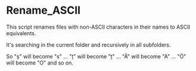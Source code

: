 # Rename_ASCII
This script renames files with non-ASCII characters in their names to ASCII equivalents.

It's searching in the current folder and recursively in all subfolders.

So "ș" will become "s" ... "ț" will become "ț" ... "Ă" will become "A" ... "Ö" will become "O" and so on.
